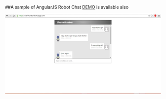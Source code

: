 ##A sample of AngularJS Robot Chat 
[DEMO](https://robotchat.herokuapp.com/) is available also

![image](Capture.jpg)
